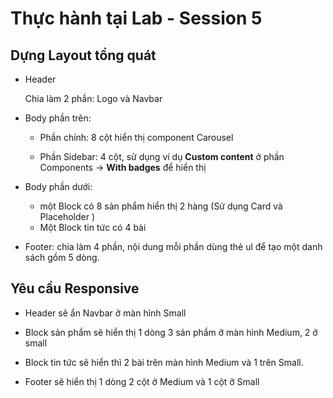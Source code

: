 # Thực hành tại Lab - Session 5

## Dựng Layout tổng quát



- Header

    Chia làm 2 phần: Logo và Navbar

- Body phần trên:


  - Phần chính: 8 cột hiển thị component Carousel

  - Phần Sidebar: 4 cột, sử dụng ví dụ **Custom content** ở phần Components -> **With badges** để hiển thị


- Body phần dưới: 

  - một Block có 8 sản phẩm hiển thị 2 hàng (Sử dụng Card và Placeholder )
  - Một Block tin tức có 4 bài


- Footer: chia làm 4 phần, nội dung mỗi phần dùng thẻ ul để tạo một danh sách gồm 5 dòng.

## Yêu cầu Responsive

- Header sẽ ẩn Navbar ở màn hình Small

- Block sản phẩm sẽ hiển thị 1 dòng 3 sản phẩm ở màn hình Medium, 2 ở small

- Block tin tức sẽ hiển thì 2 bài trên màn hình Medium và 1 trên Small.

- Footer sẽ hiển thị 1 dòng 2 cột ở Medium và 1 cột ở Small